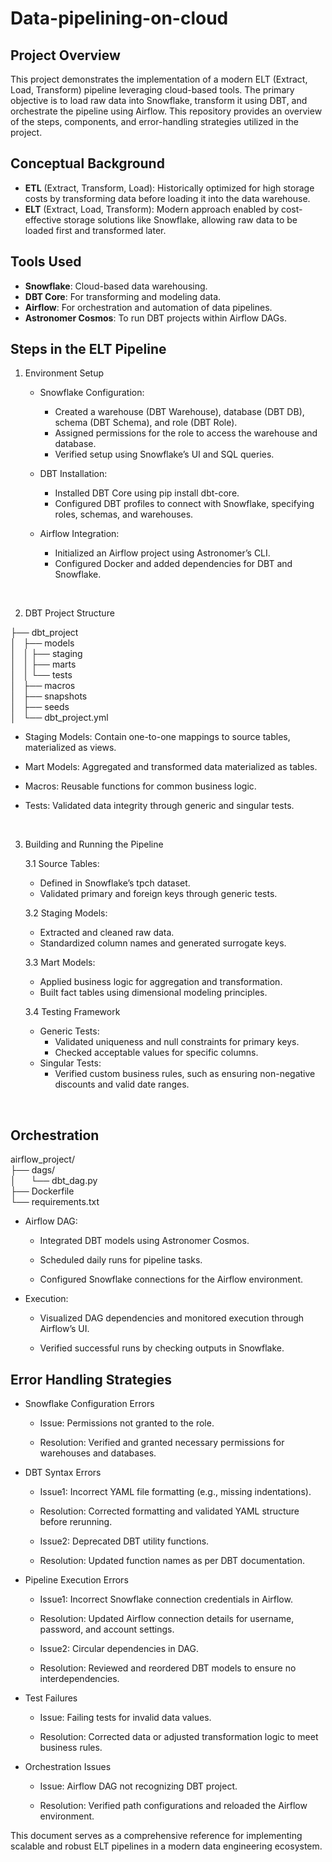 # Data-pipelining-on-cloud

## Project Overview

This project demonstrates the implementation of a modern ELT (Extract, Load, Transform) pipeline leveraging cloud-based tools. The primary objective is to load raw data into Snowflake, transform it using DBT, and orchestrate the pipeline using Airflow. This repository provides an overview of the steps, components, and error-handling strategies utilized in the project.

## Conceptual Background

- **ETL** (Extract, Transform, Load): Historically optimized for high storage costs by transforming data before loading it into the data warehouse.
- **ELT** (Extract, Load, Transform): Modern approach enabled by cost-effective storage solutions like Snowflake, allowing raw data to be loaded first and transformed later.


## Tools Used

- **Snowflake**: Cloud-based data warehousing.
- **DBT Core**: For transforming and modeling data.
- **Airflow**: For orchestration and automation of data pipelines.
- **Astronomer Cosmos**: To run DBT projects within Airflow DAGs.

## Steps in the ELT Pipeline

1. Environment Setup
   - Snowflake Configuration:
     - Created a warehouse (DBT Warehouse), database (DBT DB), schema (DBT Schema), and role (DBT Role).
     - Assigned permissions for the role to access the warehouse and database.
     - Verified setup using Snowflake’s UI and SQL queries.
       
    - DBT Installation:
       - Installed DBT Core using pip install dbt-core.
       - Configured DBT profiles to connect with Snowflake, specifying roles, schemas, and warehouses.
         
   - Airflow Integration:
      - Initialized an Airflow project using Astronomer’s CLI.
      - Configured Docker and added dependencies for DBT and Snowflake.

<br/>

2. DBT Project Structure

├── dbt_project <br/>
│    &nbsp;  ├── models <br/>
│    &nbsp;  │   ├── staging <br/>
│    &nbsp;  │   ├── marts <br/>
│    &nbsp;  │   └── tests <br/>
│    &nbsp;  ├── macros <br/>
│    &nbsp;  ├── snapshots <br/>
│    &nbsp;  ├── seeds <br/>
│    &nbsp;  └── dbt_project.yml <br/>

- Staging Models: Contain one-to-one mappings to source tables, materialized as views.

- Mart Models: Aggregated and transformed data materialized as tables.

- Macros: Reusable functions for common business logic.

- Tests: Validated data integrity through generic and singular tests.

<br/>

3. Building and Running the Pipeline

   3.1 Source Tables:
   - Defined in Snowflake’s tpch dataset.
   - Validated primary and foreign keys through generic tests.

   3.2 Staging Models:
   - Extracted and cleaned raw data.
   - Standardized column names and generated surrogate keys.

   3.3 Mart Models:
   - Applied business logic for aggregation and transformation.
   - Built fact tables using dimensional modeling principles.

   3.4 Testing Framework
   - Generic Tests:
     - Validated uniqueness and null constraints for primary keys.
     - Checked acceptable values for specific columns.
   - Singular Tests:
     - Verified custom business rules, such as ensuring non-negative discounts and valid date ranges.

<br/>

## Orchestration

airflow_project/ <br/>
├── dags/<br/>
│  &nbsp; &nbsp;&nbsp;   └── dbt_dag.py <br/>
├── Dockerfile <br/>
└── requirements.txt <br/>

- Airflow DAG:

  - Integrated DBT models using Astronomer Cosmos.

  - Scheduled daily runs for pipeline tasks.

  - Configured Snowflake connections for the Airflow environment.

- Execution:

  - Visualized DAG dependencies and monitored execution through Airflow’s UI.

  - Verified successful runs by checking outputs in Snowflake.



## Error Handling Strategies

- Snowflake Configuration Errors

  - Issue: Permissions not granted to the role.

  - Resolution: Verified and granted necessary permissions for warehouses and databases.

- DBT Syntax Errors

  - Issue1: Incorrect YAML file formatting (e.g., missing indentations).

  - Resolution: Corrected formatting and validated YAML structure before rerunning.

  - Issue2: Deprecated DBT utility functions.

  - Resolution: Updated function names as per DBT documentation.

- Pipeline Execution Errors

  - Issue1: Incorrect Snowflake connection credentials in Airflow.

  - Resolution: Updated Airflow connection details for username, password, and account settings.

  - Issue2: Circular dependencies in DAG.

  - Resolution: Reviewed and reordered DBT models to ensure no interdependencies.

- Test Failures

  - Issue: Failing tests for invalid data values.

  - Resolution: Corrected data or adjusted transformation logic to meet business rules.

- Orchestration Issues

  - Issue: Airflow DAG not recognizing DBT project.

  - Resolution: Verified path configurations and reloaded the Airflow environment.



This document serves as a comprehensive reference for implementing scalable and robust ELT pipelines in a modern data engineering ecosystem.

